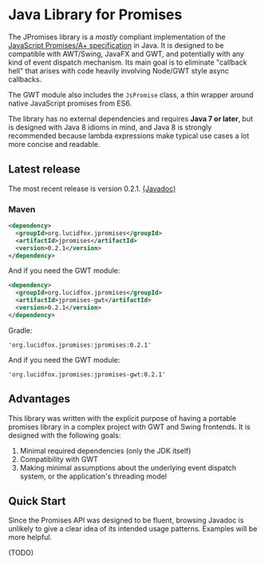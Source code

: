 # Java Library for Promises

The JPromises library is a *mostly* compliant implementation of the
[JavaScript Promises/A+ specification](http://promisesaplus.com/) in Java. It is designed to be compatible with
AWT/Swing, JavaFX and GWT, and potentially with any kind of event dispatch mechanism.
Its main goal is to eliminate "callback hell" that arises with code heavily involving Node/GWT style async callbacks.

The GWT module also includes the `JsPromise` class, a thin wrapper around native JavaScript promises from ES6.

The library has no external dependencies and requires **Java 7 or later**, but is designed with Java 8 idioms in mind,
and Java 8 is strongly recommended because lambda expressions make typical use cases a lot more concise and readable.

## Latest release

The most recent release is version 0.2.1. [(Javadoc)](https://www.javadoc.io/doc/org.lucidfox.jpromises/jpromises/0.2.1)

### Maven

```xml
<dependency>
  <groupId>org.lucidfox.jpromises</groupId>
  <artifactId>jpromises</artifactId>
  <version>0.2.1</version>
</dependency>
```

And if you need the GWT module:

```xml
<dependency>
  <groupId>org.lucidfox.jpromises</groupId>
  <artifactId>jpromises-gwt</artifactId>
  <version>0.2.1</version>
</dependency>
```

Gradle:

```
'org.lucidfox.jpromises:jpromises:0.2.1'
```

And if you need the GWT module:

```
'org.lucidfox.jpromises:jpromises-gwt:0.2.1'
```

## Advantages

This library was written with the explicit purpose of having a portable promises library in a complex project with GWT
and Swing frontends. It is designed with the following goals:

1. Minimal required dependencies (only the JDK itself)
2. Compatibility with GWT
3. Making minimal assumptions about the underlying event dispatch system, or the application's threading model

## Quick Start

Since the Promises API was designed to be fluent, browsing Javadoc is unlikely to give a clear idea of its
intended usage patterns. Examples will be more helpful.

(TODO)